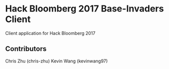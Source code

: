 # Hack Bloomberg 2017 Base-Invaders Client
Client application for Hack Bloomberg 2017

## Contributors
Chris Zhu (chris-zhu)
Kevin Wang (kevinwang97)
